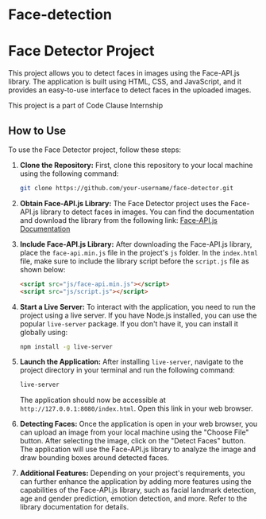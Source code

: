 # Face-detection

# Face Detector Project

 This project allows you to detect faces in images using the Face-API.js library. The application is built using HTML, CSS, and JavaScript, and it provides an easy-to-use interface to detect faces in the uploaded images.

This project is a part of Code Clause Internship


## How to Use

To use the Face Detector project, follow these steps:

1. **Clone the Repository:** First, clone this repository to your local machine using the following command:

   ```bash
   git clone https://github.com/your-username/face-detector.git
   ```

2. **Obtain Face-API.js Library:** The Face Detector project uses the Face-API.js library to detect faces in images. You can find the documentation and download the library from the following link: [Face-API.js Documentation](https://github.com/justadudewhohacks/face-api.js)

3. **Include Face-API.js Library:** After downloading the Face-API.js library, place the `face-api.min.js` file in the project's `js` folder. In the `index.html` file, make sure to include the library script before the `script.js` file as shown below:

   ```html
   <script src="js/face-api.min.js"></script>
   <script src="js/script.js"></script>
   ```

4. **Start a Live Server:** To interact with the application, you need to run the project using a live server. If you have Node.js installed, you can use the popular `live-server` package. If you don't have it, you can install it globally using:

   ```bash
   npm install -g live-server
   ```

5. **Launch the Application:** After installing `live-server`, navigate to the project directory in your terminal and run the following command:

   ```bash
   live-server
   ```

   The application should now be accessible at `http://127.0.0.1:8080/index.html`. Open this link in your web browser.

6. **Detecting Faces:** Once the application is open in your web browser, you can upload an image from your local machine using the "Choose File" button. After selecting the image, click on the "Detect Faces" button. The application will use the Face-API.js library to analyze the image and draw bounding boxes around detected faces.

7. **Additional Features:** Depending on your project's requirements, you can further enhance the application by adding more features using the capabilities of the Face-API.js library, such as facial landmark detection, age and gender prediction, emotion detection, and more. Refer to the library documentation for details.
